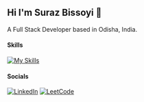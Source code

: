## Hi I'm Suraz Bissoyi 👋

A Full Stack Developer based in Odisha, India.

#### Skills

[![My Skills](https://skillicons.dev/icons?i=html,css,tailwind,bootstrap,javascript,typescript,java,nextjs,react,nodejs,express,mongodb&perline=10)](https://skillicons.dev)

#### Socials

[![LinkedIn](https://img.shields.io/badge/LinkedIn-0077B5?style=for-the-badge&logo=linkedin&logoColor=white)](https://www.linkedin.com/in/surazbissoyi/)
[![LeetCode](https://img.shields.io/badge/-LeetCode-FFA116?style=for-the-badge&logo=LeetCode&logoColor=black)](https://leetcode.com/u/suraz_bissoyi/)
